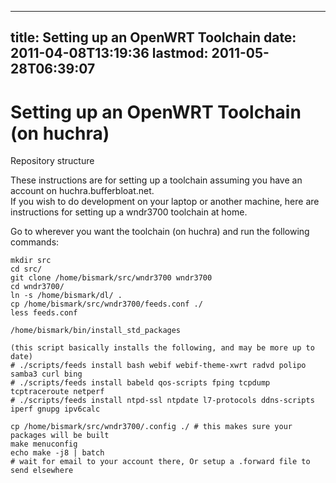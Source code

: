 
---
title: Setting up an OpenWRT Toolchain
date: 2011-04-08T13:19:36
lastmod: 2011-05-28T06:39:07
---
Setting up an OpenWRT Toolchain (on huchra)
===========================================

<link>Repository structure</link>

These instructions are for setting up a toolchain assuming you have an
account on huchra.bufferbloat.net.\
If you wish to do development on your laptop or another machine, here
are instructions for <link>setting up a wndr3700 toolchain at
home</link>.

Go to wherever you want the toolchain (on huchra) and run the following
commands:

    mkdir src
    cd src/
    git clone /home/bismark/src/wndr3700 wndr3700
    cd wndr3700/
    ln -s /home/bismark/dl/ .
    cp /home/bismark/src/wndr3700/feeds.conf ./
    less feeds.conf

    /home/bismark/bin/install_std_packages

    (this script basically installs the following, and may be more up to date)
    # ./scripts/feeds install bash webif webif-theme-xwrt radvd polipo samba3 curl bing
    # ./scripts/feeds install babeld qos-scripts fping tcpdump  tcptraceroute netperf
    # ./scripts/feeds install ntpd-ssl ntpdate l7-protocols ddns-scripts iperf gnupg ipv6calc

    cp /home/bismark/src/wndr3700/.config ./ # this makes sure your packages will be built
    make menuconfig
    echo make -j8 | batch
    # wait for email to your account there, Or setup a .forward file to send elsewhere
